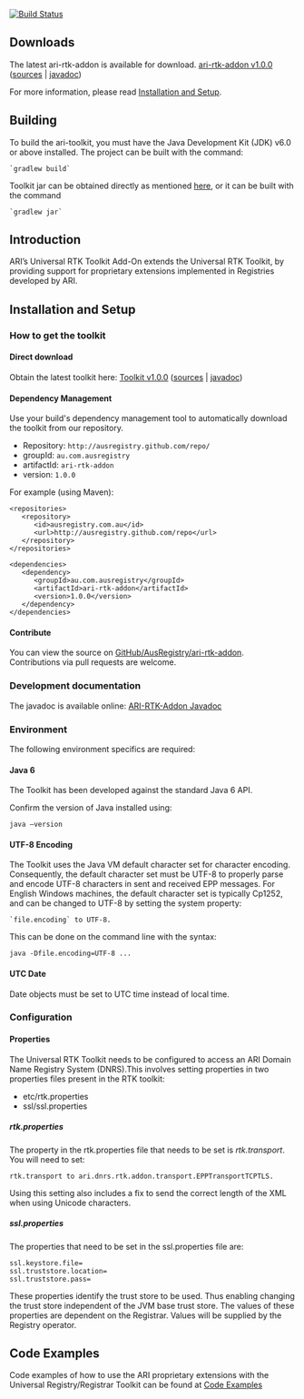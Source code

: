 [![Build Status](https://travis-ci.org/AusRegistry/ari-rtk-ext.png)](https://travis-ci.org/AusRegistry/ari-rtk-ext)

## Downloads

The latest ari-rtk-addon is available for download. [ari-rtk-addon v1.0.0](http://ausregistry.github.com/repo/au/com/ausregistry/ari-rtk-addon/1.0.0/ari-rtk-addon-1.0.0.jar) ([sources](http://ausregistry.github.com/repo/au/com/ausregistry/ari-rtk-addon/1.0.0/ari-rtk-addon-1.0.0-sources.jar) | [javadoc](http://ausregistry.github.com/repo/au/com/ausregistry/ari-rtk-addon/1.0.0/ari-rtk-addon-1.0.0-javadoc.jar))

For more information, please read [Installation and Setup](#installation-and-setup).

## Building

To build the ari-toolkit, you must have the Java Development Kit (JDK) v6.0 or above installed. The project can be built with the command:

    `gradlew build`

Toolkit jar can be obtained directly as mentioned [here](#direct-download), or it can be built with the command

    `gradlew jar`

## Introduction

ARI’s Universal RTK Toolkit Add-On extends the Universal RTK Toolkit, by providing support for proprietary extensions implemented in Registries developed by ARI.

## Installation and Setup

### How to get the toolkit

#### Direct download

Obtain the latest toolkit here: [Toolkit v1.0.0](http://ausregistry.github.com/repo/au/com/ausregistry/ari-rtk-addon/1.0.0/ari-rtk-addon-1.0.0.jar) ([sources](http://ausregistry.github.com/repo/au/com/ausregistry/ari-rtk-addon/1.0.0/ari-rtk-addon-1.0.0-sources.jar) | [javadoc](http://ausregistry.github.com/repo/au/com/ausregistry/ari-rtk-addon/1.0.0/ari-rtk-addon-1.0.0-javadoc.jar))

#### Dependency Management

Use your build's dependency management tool to automatically download the toolkit from our repository.

* Repository: `http://ausregistry.github.com/repo/`
* groupId: `au.com.ausregistry`
* artifactId: `ari-rtk-addon`
* version: `1.0.0`

For example (using Maven):

    <repositories>
       <repository>
          <id>ausregistry.com.au</id>
          <url>http://ausregistry.github.com/repo</url>
       </repository>
    </repositories>

    <dependencies>
       <dependency>
          <groupId>au.com.ausregistry</groupId>
          <artifactId>ari-rtk-addon</artifactId>
          <version>1.0.0</version>
       </dependency>
    </dependencies>


#### Contribute

You can view the source on [GitHub/AusRegistry/ari-rtk-addon](http://github.com/ausregistry/ari-rtk-ext). Contributions via pull requests are welcome.

### Development documentation

The javadoc is available online: [ARI-RTK-Addon Javadoc](http://ausregistry.github.com/javadoc/ari-rtk-addon/index.html)

### Environment

The following environment specifics are required:

#### Java 6

The Toolkit has been developed against the standard Java 6 API.

Confirm the version of Java installed using:

`java –version`

#### UTF-8 Encoding

The Toolkit uses the Java VM default character set for character encoding. Consequently, the default character set must be UTF-8 to properly parse and encode UTF-8 characters in sent and received EPP messages. For English Windows machines, the default character set is typically Cp1252, and can be changed to UTF-8 by setting the system property:

    `file.encoding` to UTF-8.

This can be done on the command line with the syntax:

    java -Dfile.encoding=UTF-8 ...

#### UTC Date

Date objects must be set to UTC time instead of local time.

### Configuration

#### Properties

The Universal RTK Toolkit needs to be configured to access an ARI Domain Name Registry System (DNRS).This involves setting properties in two properties files present in the RTK toolkit:

* etc/rtk.properties
* ssl/ssl.properties

##### rtk.properties

The property in the rtk.properties file that needs to be set is *rtk.transport*. You will need to set:

    rtk.transport to ari.dnrs.rtk.addon.transport.EPPTransportTCPTLS.

Using this setting also includes a fix to send the correct length of the XML when using Unicode characters.

##### ssl.properties

The properties that need to be set in the ssl.properties file are:

    ssl.keystore.file=
    ssl.truststore.location=
    ssl.truststore.pass=

These properties identify the trust store to be used. Thus enabling changing the trust store independent of the JVM base trust store. The values of these properties are dependent on the Registrar. Values will be supplied by the Registry operator.

## Code Examples

Code examples of how to use the ARI proprietary extensions with the Universal Registry/Registrar Toolkit can be found at [Code Examples](https://github.com/AusRegistry/ari-rtk-ext/tree/master/src/main/java/ari/dnrs/rtk/addon/examples)








